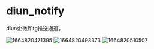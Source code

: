 # diun_notify
diun企微和tg推送通道。


![1664820471395](https://user-images.githubusercontent.com/74545085/193648321-00a1057e-f56c-4948-b382-748dbcadbf5e.png)
![1664820493373](https://user-images.githubusercontent.com/74545085/193648330-44bf5850-6f5a-4310-b887-f6c4b1a46b23.png)
![1664820510507](https://user-images.githubusercontent.com/74545085/193648340-fed7dab0-eba4-4992-a2f6-fbfff8c3ae5c.png)

